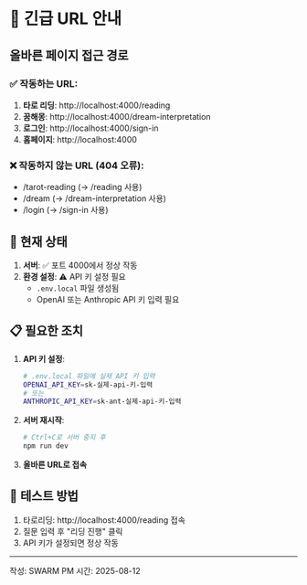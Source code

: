 # 🚨 긴급 URL 안내

## 올바른 페이지 접근 경로

### ✅ 작동하는 URL:
1. **타로 리딩**: http://localhost:4000/reading
2. **꿈해몽**: http://localhost:4000/dream-interpretation  
3. **로그인**: http://localhost:4000/sign-in
4. **홈페이지**: http://localhost:4000

### ❌ 작동하지 않는 URL (404 오류):
- /tarot-reading (→ /reading 사용)
- /dream (→ /dream-interpretation 사용)
- /login (→ /sign-in 사용)

## 🔧 현재 상태

1. **서버**: ✅ 포트 4000에서 정상 작동
2. **환경 설정**: ⚠️ API 키 설정 필요
   - `.env.local` 파일 생성됨
   - OpenAI 또는 Anthropic API 키 입력 필요

## 📋 필요한 조치

1. **API 키 설정**:
   ```bash
   # .env.local 파일에 실제 API 키 입력
   OPENAI_API_KEY=sk-실제-api-키-입력
   # 또는
   ANTHROPIC_API_KEY=sk-ant-실제-api-키-입력
   ```

2. **서버 재시작**:
   ```bash
   # Ctrl+C로 서버 중지 후
   npm run dev
   ```

3. **올바른 URL로 접속**

## 🎯 테스트 방법

1. 타로리딩: http://localhost:4000/reading 접속
2. 질문 입력 후 "리딩 진행" 클릭
3. API 키가 설정되면 정상 작동

---
작성: SWARM PM
시간: 2025-08-12